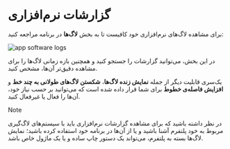 # گزارشات نرم‌افزاری
برای مشاهده لاگ‌های نرم‌افزاری خود کافیست تا به بخش **لاگ‌ها** در برنامه مراجعه کنید:

![app software logs](https://files.liara.ir/liara/docs/app-software-logs.png)

در این بخش، می‌توانید  گزارشات را جستجو کنید و 
همچنین بازه زمانی لاگ‌ها را برای مشاهده دقیق‌تر آن‌ها، مشخص کنید.

یک‌سری قابلیت دیگر از جمله **نمایش زنده لاگ‌ها**، **شکستن لاگ‌های طولانی به چند خط** و **افزایش فاصله‌ی خطوط** برای شما قرار داده شده است که می‌توانید بر حسب نیاز خود، آن‌ها را فعال یا غیرفعال کنید.

> [!NOTE]
> در نظر داشته باشید که برای مشاهده گزارشات نرم‌افزاری باید با  سیستم‌های لاگ‌گیری مربوط به خود پلتفرم آشنا باشید و یا از آن‌ها در برنامه خود استفاده کرده باشید؛ نمایش لاگ‌ها بسته به پلتفرم، می‌تواند یک دستور چاپ ساده و یا یک ماژول خاص باشد.